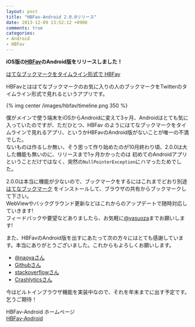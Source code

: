 ```yaml
---
layout: post
title: "HBFav-Android 2.0.0リリース"
date: 2013-12-09 13:52:12 +0900
comments: true
categories:
- Android
- HBFav
---
```


**iOS版の[HBFav](http://hbfav.bloghackers.net/)のAndroid版をリリースしました！**  

[はてなブックマークをタイムライン形式で HBFav](https://play.google.com/store/apps/details?id=com.hbfav.android)

HBFavとははてなブックマークのお気に入りの人のブックマークをTwitterのタイムライン形式で見れるというアプリです。

{% img center /images/hbfav/timeline.png 350 %}

僕がメインで使う端末をiOSからAndroidに変えて3ヶ月、Androidはとても気に入っていたのですが、ただひとつ、HBFav
のようにはてなブックマークをタイムラインで見れるアプリ、というかHBFavのAndroid版がないことが唯一の不満でした。  
ないものは作るしか無い、そう思って作り始めたのが10月終わり頃、2.0.0は大した機能も無いのに、リリースまで1ヶ月かかったのは
初めてのAndroidアプリということだけではなく、突然の`NullPointerException`にハマったためでした。  

2.0.0は本当に機能が少ないので、ブックマークをするにはこれまでどおり別途
[はてなブックマーク](https://play.google.com/store/apps/details?id=com.hatena.android.bookmark)
をインストールして、ブラウザの共有からブックマークして下さい。  
WebViewやバックグラウンド更新などはこれからのアップデートで随時対応していきます!  
フィードバックや要望などありましたら、お気軽に[@yasuoza](http://www.twitter.com/yasuoza)までお願いします!


また、HBFavのAndroid版を出すにあたって次の方々にはとても感謝しています。本当にありがとうございました。これからもよろしくお願いします。

* [@naoyaさん](http://naoya.github.io/)  
* [Githubさん](https://github.com/)
* [stackoverflowさん](http://stackoverflow.com/)
* [Crashlyticsさん](https://www.crashlytics.com/)


今はビルトインブラウザ機能を実装中なので、それを年末までに出す予定です。乞うご期待！

HBFav-Android ホームページ  
[HBFav-Android](http://yasuoza.github.io/HBFav-Android)


